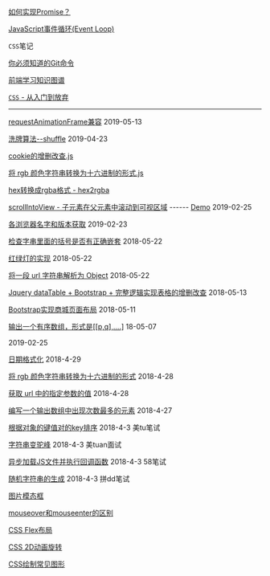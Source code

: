 [如何实现Promise？](https://github.com/Rain120/Web-Study/issues/11)

[JavaScript事件循环(Event Loop)](https://github.com/Rain120/Web-Study/issues/8)

`CSS`笔记

[你必须知道的Git命令](https://github.com/Rain120/Web-Study/issues/4)

[前端学习知识图谱](https://github.com/Rain120/Web-Study/issues/3)

[`CSS` - 从入门到放弃](https://github.com/Rain120/Web-Study/issues/2)

-----

[requestAnimationFrame兼容](https://github.com/Rain120/Web-Study/blob/master/requestAnimationFrame%E5%85%BC%E5%AE%B9.js) 2019-05-13

[洗牌算法--shuffle](https://github.com/Rain120/Web-Study/blob/master/%E6%B4%97%E7%89%8C%E7%AE%97%E6%B3%95--shuffle.js) 2019-04-23

[cookie的增删改查.js](https://github.com/Rain120/Web-Study/blob/master/cookie%E7%9A%84%E5%A2%9E%E5%88%A0%E6%94%B9%E6%9F%A5.js)

[将 rgb 颜色字符串转换为十六进制的形式.js](https://github.com/Rain120/Web-Study/blob/master/%E5%B0%86%20rgb%20%E9%A2%9C%E8%89%B2%E5%AD%97%E7%AC%A6%E4%B8%B2%E8%BD%AC%E6%8D%A2%E4%B8%BA%E5%8D%81%E5%85%AD%E8%BF%9B%E5%88%B6%E7%9A%84%E5%BD%A2%E5%BC%8F.js)

[hex转换成rgba格式 - hex2rgba](https://github.com/Rain120/Web-Study/blob/master/hex%E8%BD%AC%E6%8D%A2%E6%88%90rgba%E6%A0%BC%E5%BC%8F%20-%20hex2rgba.js)

[scrollIntoView - 子元素在父元素中滚动到可视区域](https://github.com/Rain120/Web-Study/blob/master/js-%E5%AD%90%E5%85%83%E7%B4%A0%E5%9C%A8%E7%88%B6%E5%85%83%E7%B4%A0%E4%B8%AD%E6%BB%9A%E5%8A%A8%E5%88%B0%E5%8F%AF%E8%A7%86%E5%8C%BA%E5%9F%9F.js)  ------  [Demo](https://codesandbox.io/s/koq3qk2y0o) 2019-02-25

[各浏览器名字和版本获取](https://github.com/Rain120/Web-Study/blob/master/%E6%B5%8F%E8%A7%88%E5%99%A8%E5%88%A4%E6%96%AD.js) 2019-02-23

[检查字串里面的括号是否有正确嵌套](https://github.com/Rain120/Web-Study/blob/master/%E6%A3%80%E6%9F%A5%E5%AD%97%E4%B8%B2%E9%87%8C%E9%9D%A2%E7%9A%84%E6%8B%AC%E5%8F%B7%E6%98%AF%E5%90%A6%E6%9C%89%E6%AD%A3%E7%A1%AE%E5%B5%8C%E5%A5%97%20.js)  2018-05-22

[红绿灯的实现](https://github.com/Rain120/Web-Study/blob/master/%E7%BA%A2%E7%BB%BF%E7%81%AF.js)  2018-05-22

[将一段 url 字符串解析为 Object](https://github.com/Rain120/Web-Study/blob/master/%E5%B0%86%E4%B8%80%E6%AE%B5%20url%20%E5%AD%97%E7%AC%A6%E4%B8%B2%E8%A7%A3%E6%9E%90%E4%B8%BA%20Object.js)  2018-05-22

[Jquery dataTable + Bootstrap + 完整逻辑实现表格的增删改查](https://github.com/Rain120/Web-Study/blob/master/datatable.html)  2018-05-13

[Bootstrap实现商城页面布局](https://github.com/Rain120/Web-Study/blob/master/Bootstrap%2B%E5%95%86%E5%9F%8E%E9%A1%B5%E9%9D%A2%E5%B8%83%E5%B1%80.html)  2018-05-11

[输出一个有序数组，形式是[[p,q],....]](https://github.com/Rain120/Web-Study/blob/master/%E8%BE%93%E5%87%BA%E4%B8%80%E4%B8%AA%E6%9C%89%E5%BA%8F%E6%95%B0%E7%BB%84%EF%BC%8C%E5%BD%A2%E5%BC%8F%E6%98%AF%5B%5Bp%2Cq%5D%2C....%5D.js) 18-05-07

2019-02-25 []()

[日期格式化](https://github.com/Rain120/Web-Study/blob/master/%E6%97%A5%E6%9C%9F%E6%A0%BC%E5%BC%8F%E5%8C%96.js) 2018-4-29

[将 rgb 颜色字符串转换为十六进制的形式](https://github.com/Rain120/Web-Study/blob/master/%E5%B0%86%20rgb%20%E9%A2%9C%E8%89%B2%E5%AD%97%E7%AC%A6%E4%B8%B2%E8%BD%AC%E6%8D%A2%E4%B8%BA%E5%8D%81%E5%85%AD%E8%BF%9B%E5%88%B6%E7%9A%84%E5%BD%A2%E5%BC%8F.js) 2018-4-28

[获取 url 中的指定参数的值](https://github.com/Rain120/Web-Study/blob/master/%E8%8E%B7%E5%8F%96%20url%20%E4%B8%AD%E7%9A%84%E6%8C%87%E5%AE%9A%E5%8F%82%E6%95%B0%E7%9A%84%E5%80%BC.js) 2018-4-28

[编写一个输出数组中出现次数最多的元素](https://github.com/Rain120/Web-Study/blob/master/%E7%BC%96%E5%86%99%E4%B8%80%E4%B8%AA%E8%BE%93%E5%87%BA%E6%95%B0%E7%BB%84%E4%B8%AD%E5%87%BA%E7%8E%B0%E6%AC%A1%E6%95%B0%E6%9C%80%E5%A4%9A%E7%9A%84%E5%85%83%E7%B4%A0.js) 2018-4-27

[根据对象的键值对的key排序](https://github.com/Rain120/Web-Study/blob/master/%E5%AF%B9%E8%B1%A1%E7%9A%84%E9%94%AE%E5%80%BC%E5%AF%B9%E7%9A%84key%E6%8E%92%E5%BA%8F.js) 2018-4-3 美tu笔试

[字符串变驼峰](https://github.com/Rain120/Web-Study/blob/master/%E5%AD%97%E7%AC%A6%E4%B8%B2%E5%8F%98%E9%A9%BC%E5%B3%B0.js) 2018-4-3 美tuan面试

[异步加载JS文件并执行回调函数](https://github.com/Rain120/Web-Study/blob/master/%E5%BC%82%E6%AD%A5%E5%8A%A0%E8%BD%BDJS%E6%96%87%E4%BB%B6%E5%B9%B6%E6%89%A7%E8%A1%8C%E5%9B%9E%E8%B0%83%E5%87%BD%E6%95%B0.js) 2018-4-3 58笔试

[随机字符串的生成](https://github.com/Rain120/Web-Study/blob/master/%E9%9A%8F%E6%9C%BA%E5%AD%97%E7%AC%A6%E4%B8%B2%E7%9A%84%E7%94%9F%E6%88%90.js) 2018-4-3 拼dd笔试

[图片模态框](https://github.com/Rain120/Web-Study/blob/master/%E5%9B%BE%E7%89%87%E6%A8%A1%E6%80%81%E6%A1%86.html)

[mouseover和mouseenter的区别](https://github.com/Rain120/Web-Study/blob/master/mouseover%E5%92%8Cmouseenter%E7%9A%84%E5%8C%BA%E5%88%AB.html)

[CSS Flex布局](https://github.com/Rain120/Web-Study/blob/master/CSS%20Flex%E5%B8%83%E5%B1%80.html)

[CSS 2D动画旋转](https://github.com/Rain120/Web-Study/blob/master/CSS3%202D%E5%8A%A8%E7%94%BB%E6%97%8B%E8%BD%AC.html)

[CSS绘制常见图形](https://github.com/Rain120/Web-Study/blob/master/CSS%E7%BB%98%E5%88%B6%E5%B8%B8%E8%A7%81%E5%9B%BE%E5%BD%A2.html)
